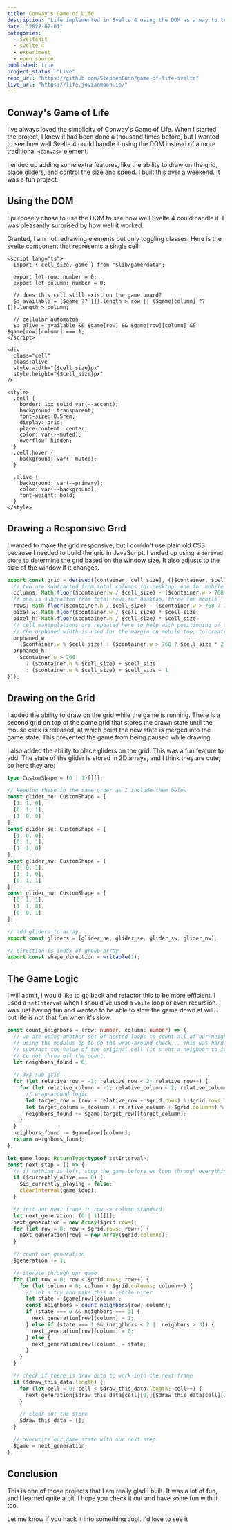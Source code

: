 ```yaml
---
title: Conway's Game of Life
description: "Life implemented in Svelte 4 using the DOM as a way to test the framework."
date: "2022-07-01"
categories:
  - sveltekit
  - svelte 4
  - experiment
  - open source
published: true
project_status: "Live"
repo_url: "https://github.com/StephenGunn/game-of-life-svelte"
live_url: "https://life.jovianmoon.io/"
---
```


<script lang="ts">
    import ProjectLinks from '$lib/layout/ProjectLinks.svelte';
</script>

<ProjectLinks repo="https://github.com/StephenGunn/game-of-life-svelte" link="https://life.jovianmoon.io/" />

## Conway's Game of Life

I've always loved the simplicity of Conway's Game of Life. When I started the project, I
knew it had been done a thousand times before, but I wanted to see how well Svelte 4 could
handle it using the DOM instead of a more traditional `<canvas>` element.

I ended up adding some extra features, like the ability to draw on the grid, place
gliders, and control the size and speed. I built this over a weekend. It was a fun
project.

## Using the DOM

I purposely chose to use the DOM to see how well Svelte 4 could handle it. I was
pleasantly surprised by how well it worked.

Granted, I am not redrawing elements but only toggling classes. Here is the svelte
component that represents a single cell:

```svelte
<script lang="ts">
  import { cell_size, game } from "$lib/game/data";

  export let row: number = 0;
  export let column: number = 0;

  // does this cell still exist on the game board?
  $: available = ($game ?? []).length > row || ($game[column] ?? []).length > column;

  // cellular automaton
  $: alive = available && $game[row] && $game[row][column] && $game[row][column] === 1;
</script>

<div
  class="cell"
  class:alive
  style:width="{$cell_size}px"
  style:height="{$cell_size}px"
/>

<style>
  .cell {
    border: 1px solid var(--accent);
    background: transparent;
    font-size: 0.5rem;
    display: grid;
    place-content: center;
    color: var(--muted);
    overflow: hidden;
  }
  .cell:hover {
    background: var(--muted);
  }

  .alive {
    background: var(--primary);
    color: var(--background);
    font-weight: bold;
  }
</style>
```

## Drawing a Responsive Grid

I wanted to make the grid responsive, but I couldn't use plain old CSS because I needed to
build the grid in JavaScript. I ended up using a `derived` store to determine the grid
based on the window size. It also adjusts to the size of the window if it changes.

```typescript
export const grid = derived([container, cell_size], ([$container, $cell_size]) => ({
  // two are subtracted from total columns for desktop, one for mobile
  columns: Math.floor($container.w / $cell_size) - ($container.w > 768 ? 2 : 1),
  // one is subtracted from total rows for desktop, three for mobile
  rows: Math.floor($container.h / $cell_size) - ($container.w > 768 ? 1 : 4),
  pixel_w: Math.floor($container.w / $cell_size) * $cell_size,
  pixel_h: Math.floor($container.h / $cell_size) * $cell_size,
  // cell manipulations are repeated here to help with positioning of the grid
  // the orphaned width is used for the margin on mobile too, to create a nice looking set of margins
  orphaned_w:
    ($container.w % $cell_size) + ($container.w > 768 ? $cell_size * 2 : $cell_size) - 1,
  orphaned_h:
    $container.w > 768
      ? ($container.h % $cell_size) + $cell_size
      : ($container.w % $cell_size) + $cell_size - 1
}));
```

## Drawing on the Grid

I added the ability to draw on the grid while the game is running. There is a second grid
on top of the game grid that stores the drawn state until the mouse click is released, at
which point the new state is merged into the game state. This prevented the game from
being paused while drawing.

I also added the ability to place gliders on the grid. This was a fun feature to add. The
state of the glider is stored in 2D arrays, and I think they are cute, so here they are:

```typescript
type CustomShape = (0 | 1)[][];

// keeping these in the same order as I include them below
const glider_ne: CustomShape = [
  [1, 1, 0],
  [0, 1, 1],
  [1, 0, 0]
];
const glider_se: CustomShape = [
  [1, 0, 0],
  [0, 1, 1],
  [1, 1, 0]
];
const glider_sw: CustomShape = [
  [0, 0, 1],
  [1, 1, 0],
  [0, 1, 1]
];
const glider_nw: CustomShape = [
  [0, 1, 1],
  [1, 1, 0],
  [0, 0, 1]
];

// add gliders to array
export const gliders = [glider_ne, glider_se, glider_sw, glider_nw];

// direction is index of group array
export const shape_direction = writable(1);
```

## The Game Logic

I will admit, I would like to go back and refactor this to be more efficient. I used a
`setInterval` when I should've used a `while` loop or even recursion. I was just having
fun and wanted to be able to slow the game down at will... but life is not that fun when
it's slow.

```typescript
const count_neighbors = (row: number, column: number) => {
  // we are using another set of nested loops to count all of our neighbors
  // using the modulus op to do the wrap-around check... This was hard.
  // subtract the value of the original cell (it's not a neighbor to itself)
  // to not throw off the count.
  let neighbors_found = 0;

  // 3x3 sub-grid
  for (let relative_row = -1; relative_row < 2; relative_row++) {
    for (let relative_column = -1; relative_column < 2; relative_column++) {
      // wrap-around logic
      let target_row = (row + relative_row + $grid.rows) % $grid.rows;
      let target_column = (column + relative_column + $grid.columns) % $grid.columns;
      neighbors_found += $game[target_row][target_column];
    }
  }
  neighbors_found -= $game[row][column];
  return neighbors_found;
};

let game_loop: ReturnType<typeof setInterval>;
const next_step = () => {
  // if nothing is left, stop the game before we loop through everything.
  if ($currently_alive === 0) {
    $is_currently_playing = false;
    clearInterval(game_loop);
  }

  // init our next frame in row -> column standard
  let next_generation: (0 | 1)[][];
  next_generation = new Array($grid.rows);
  for (let row = 0; row < $grid.rows; row++) {
    next_generation[row] = new Array($grid.columns);
  }

  // count our generation
  $generation += 1;

  // iterate through our game
  for (let row = 0; row < $grid.rows; row++) {
    for (let column = 0; column < $grid.columns; column++) {
      // let's try and make this a little nicer
      let state = $game[row][column];
      const neighbors = count_neighbors(row, column);
      if (state === 0 && neighbors === 3) {
        next_generation[row][column] = 1;
      } else if (state === 1 && (neighbors < 2 || neighbors > 3)) {
        next_generation[row][column] = 0;
      } else {
        next_generation[row][column] = state;
      }
    }
  }

  // check if there is draw data to work into the next frame
  if ($draw_this_data.length) {
    for (let cell = 0; cell < $draw_this_data.length; cell++) {
      next_generation[$draw_this_data[cell][0]][$draw_this_data[cell][1]] = 1;
    }

    // clear out the store
    $draw_this_data = [];
  }

  // overwrite our game state with our next step.
  $game = next_generation;
};
```

## Conclusion

This is one of those projects that I am really glad I built. It was a lot of fun, and I
learned quite a bit. I hope you check it out and have some fun with it too.

Let me know if you hack it into something cool. I'd love to see it
